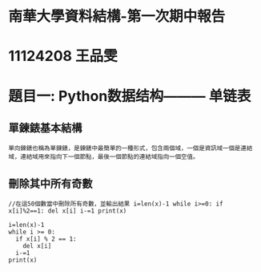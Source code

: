 # 南華大學資料結構-第一次期中報告
# 11124208 王品雯
# 題目一: Python数据结构——— 单链表

## 單鍊錶基本結構
```
單向鍊錶也稱為單鍊錶，是鍊錶中最簡單的一種形式，包含兩個域，一個是資訊域一個是連結域，連結域用來指向下一個節點，最後一個節點的連結域指向一個空值。
```

## 刪除其中所有奇數
```
//在這50個數當中刪除所有奇數，並輸出結果 i=len(x)-1 while i>=0: if x[i]%2==1: del x[i] i-=1 print(x)

i=len(x)-1
while i >= 0:
  if x[i] % 2 == 1:
    del x[i]
  i-=1
print(x)
```
